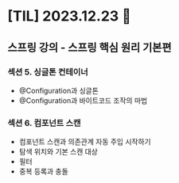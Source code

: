 # [TIL] 2023.12.23 📘

## 스프링 강의 - 스프링 핵심 원리 기본편

### 섹션 5. 싱글톤 컨테이너
  * @Configuration과 싱글톤
  * @Configuration과 바이트코드 조작의 마법

### 섹션 6. 컴포넌트 스캔
  * 컴포넌트 스캔과 의존관계 자동 주입 시작하기
  * 탐색 위치와 기본 스캔 대상
  * 필터
  * 중복 등록과 충돌
